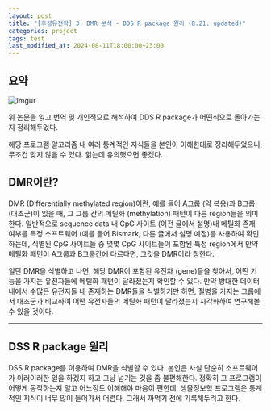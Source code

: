 ```yaml
---
layout: post
title: "[후성유전학] 3. DMR 분석 - DDS R package 원리 (8.21. updated)"
categories: project
tags: test
last_modified_at: 2024-08-11T18:00:00~23:00
---  
```



## 요약  

![Imgur](https://imgur.com/ovyL9LK.jpg)  

위 논문을 읽고 번역 및 개인적으로 해석하여 DDS R package가 어떤식으로 돌아가는지 정리해두었다.  

해당 프로그램 알고리즘 내 여러 통계적인 지식들을 본인이 이해한대로 정리해두었으니, 무조건 맞지 않을 수 있다. 읽는데 유의했으면 좋겠다.  
 

## DMR이란?  
DMR (Differentially methylated region)이란, 예를 들어 A그룹 (약 복용)과 B그룹 (대조군)이 있을 때, 그 그룹 간의 메틸화 (methylation) 패턴이 다른 region들을 의미한다. 일반적으로 sequence data 내 CpG 사이트 (이전 글에서 설명)내 메틸화 존재 여부를 특정 소프트웨어 (예를 들어 Bismark, 다른 글에서 설명 예정)를 사용하여 확인하는데, 식별된 CpG 사이트들 중 몇몇 CpG 사이트들이 포함된 특정 region에서 만약 메틸화 패턴이 A그룹과 B그룹간에 다르다면, 그것을 DMR이라 칭한다.   

일단 DMR을 식별하고 나면, 해당 DMR이 포함된 유전자 (gene)들을 찾아서, 어떤 기능을 가지는 유전자들에 메틸화 패턴이 달라졌는지 확인할 수 있다. 만약 방대한 데이터 내에서 수많은 유전자들 내 존재하는 DMR들을 식별하기만 하면, 질병을 가지는 그룹에서 대조군과 비교하여 어떤 유전자들의 메틸화 패턴이 달라졌는지 시각화하여 연구해볼 수 있을 것이다.  

---  

## DSS R package 원리  
DSS R package를 이용하여 DMR을 식별할 수 있다. 본인은 사실 단순히 소프트웨어가 이러이러한 일을 하겠지 하고 그냥 넘기는 것을 좀 불편해한다. 정확히 그 프로그램이 어떻게 동작하는지 알고 어느정도 이해해야 마음이 편한데, 생물정보학 프로그램은 통계적인 지식이 너무 많이 들어가서 어렵다. 그래서 까먹기 전에 기록해두려고 한다.  

